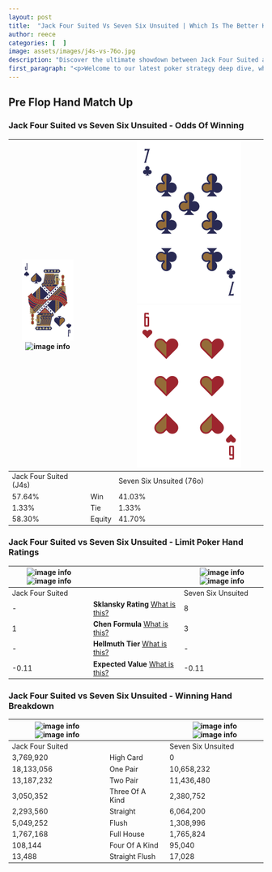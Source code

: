 ```yaml
---
layout: post
title:  "Jack Four Suited Vs Seven Six Unsuited | Which Is The Better Hand In Poker? A Complete Guide"
author: reece
categories: [  ]
image: assets/images/j4s-vs-76o.jpg
description: "Discover the ultimate showdown between Jack Four Suited and Seven Six Unsuited in poker! Uncover the odds, strategies, and scenarios where one hand triumphs over the other. Get ready to up your poker game with this thrilling analysis."
first_paragraph: "<p>Welcome to our latest poker strategy deep dive, where we're pitting two distinct hands against each other in a high-stakes showdown: Jack Four Suited vs Seven Six Unsuited.</p><p>In the dynamic world of poker, every decision counts, and knowing which hand holds the upper hand is key to your success at the table.</p><p>In this article, we'll dissect these two hands, explore the scenarios where one dominates the other, and equip you with the knowledge to make strategic choices that can tip the odds in your favor.</p><p>Get ready to unravel the intriguing dynamics of these poker hands and elevate your game to new heights.</p>"
---
```




[comment]: # (sp0)

## Pre Flop Hand Match Up

<div class="table hand-ratings" markdown="1"> 



### Jack Four Suited vs Seven Six Unsuited - Odds Of Winning


    
| ![image info](assets/images/hand1/J.png) ![image info](assets/images/hand1/4s.png) |  | ![image info](assets/images/hand2/7.png) ![image info](assets/images/hand2/6o.png) |
| -------- | -------- | -------- |
| Jack Four Suited (J4s) |  | Seven Six Unsuited (76o) |
| 57.64% | Win | 41.03% |
| 1.33% | Tie | 1.33% |
| 58.30% | Equity | 41.70% |




[comment]: # (sp1)



### Jack Four Suited vs Seven Six Unsuited - Limit Poker Hand Ratings


    
| ![image info](https://www.riverpairs.com/assets/images/hand1/J.png) ![image info](https://www.riverpairs.com/assets/images/hand1/4s.png) |  | ![image info](https://www.riverpairs.com/assets/images/hand2/7.png) ![image info](https://www.riverpairs.com/assets/images/hand2/6o.png) |
| -------- | -------- | -------- |
| Jack Four Suited |  | Seven Six Unsuited |
| - | **Sklansky Rating** [What is this?](/sklansky-rating-explained) | 8 |
| 1 | **Chen Formula** [What is this?](/chen-formula-explained) | 3 |
| - | **Hellmuth Tier** [What is this?](/Hellmuth-tier-explained) | - |
| -0.11 | **Expected Value** [What is this?](/expected-value-explained) | -0.11 |




[comment]: # (sp2)



### Jack Four Suited vs Seven Six Unsuited - Winning Hand Breakdown


    
| ![image info](https://www.riverpairs.com/assets/images/hand1/J.png) ![image info](https://www.riverpairs.com/assets/images/hand1/4s.png) |  | ![image info](https://www.riverpairs.com/assets/images/hand2/7.png) ![image info](https://www.riverpairs.com/assets/images/hand2/6o.png) |
| -------- | -------- | -------- |
| Jack Four Suited |  | Seven Six Unsuited |
| 3,769,920 | High Card | 0 |
| 18,133,056 | One Pair | 10,658,232 |
| 13,187,232 | Two Pair | 11,436,480 |
| 3,050,352 | Three Of A Kind | 2,380,752 |
| 2,293,560 | Straight | 6,064,200 |
| 5,049,252 | Flush | 1,308,996 |
| 1,767,168 | Full House | 1,765,824 |
| 108,144 | Four Of A Kind | 95,040 |
| 13,488 | Straight Flush | 17,028 |




[comment]: # (sp3)



</div>

[comment]: # (sp4)



[comment]: # (sp5)

